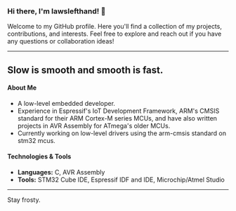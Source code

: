 ### Hi there, I'm lawslefthand! 👋

Welcome to my GitHub profile. Here you'll find a collection of my projects, contributions, and interests. Feel free to explore and reach out if you have any questions or collaboration ideas!

---
## Slow is smooth and smooth is fast.

#### About Me
- A low-level embedded developer.
- Experience in Espressif's IoT Development Framework, ARM's CMSIS standard for their ARM Cortex-M series MCUs, and have also written projects in AVR Assembly for ATmega's older MCUs.
- Currently working on low-level drivers using the arm-cmsis standard on stm32 mcus.

####  Technologies & Tools
- **Languages:** C, AVR Assembly
- **Tools:** STM32 Cube IDE, Espressif IDF and IDE, Microchip/Atmel Studio



---

Stay frosty.
